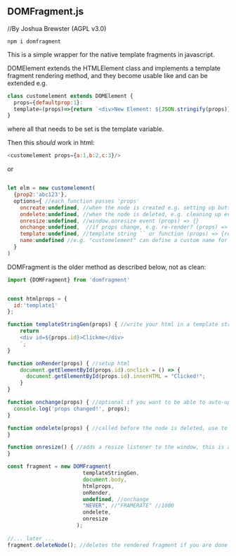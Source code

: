 ## DOMFragment.js
//By Joshua Brewster (AGPL v3.0)


`npm i domfragment`


This is a simple wrapper for the native template fragments in javascript.

DOMElement extends the HTMLElement class and implements a template fragment rendering method, and they become usable like <customelement/> 
and can be extended e.g. 

```js
class customelement extends DOMElement { 
  props={defaultprop:1}:
  template=(props)=>{return `<div>New Element: ${JSON.stringify(props)}</div>`} 
}
```
 
where all that needs to be set is the template variable.

Then this *should* work in html:

```js
<customelement props={a:1,b:2,c:3}/>
```

or

```js

let elm = new customelement(
  {prop2:'abc123'},
  options={ //each function passes 'props'        
    oncreate:undefined, //when the node is created e.g. setting up buttons (props) => {}
    ondelete:undefined, //when the node is deleted, e.g. cleaning up events (props) => {}
    onresize:undefined, //window.onresize event (props) => {}
    onchange:undefined,  //if props change, e.g. re-render? (props) => {}
    template:undefined, //template string `` or function (props) => {return `e.g. ${props}`;}
    name:undefined //e.g. "customelement" can define a custom name for the element here instead of using the class name. Removes need to extend the class
  }
)

```


DOMFragment is the older method as described below, not as clean:


```js
import {DOMFragment} from 'domfragment'


const htmlprops = {
  id:'template1'
};

function templateStringGen(props) { //write your html in a template string
    return `
    <div id=${props.id}>Clickme</div>
    `;
}

function onRender(props) { //setup html
    document.getElementById(props.id).onclick = () => { 
      document.getElementById(props.id).innerHTML = "Clicked!"; 
    }
}

function onchange(props) { //optional if you want to be able to auto-update the html with changes to the properties, not recommended if you only want to update single divs
  console.log('props changed!', props);
}

function ondelete(props) { //called before the node is deleted, use to clean up animation loops and event listeners
}

function onresize() { //adds a resize listener to the window, this is automatically cleaned up when you delete the node.
}

const fragment = new DOMFragment(
                        templateStringGen,
                        document.body,
                        htmlprops,
                        onRender,
                        undefined, //onchange
                        "NEVER", //"FRAMERATE" //1000
                        ondelete,
                        onresize
                      ); 
                      
//... later ...
fragment.deleteNode(); //deletes the rendered fragment if you are done with it.


```
